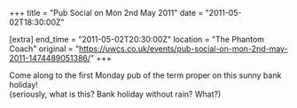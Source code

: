 +++
title = "Pub Social on Mon 2nd May 2011"
date = "2011-05-02T18:30:00Z"

[extra]
end_time = "2011-05-02T20:30:00Z"
location = "The Phantom Coach"
original = "https://uwcs.co.uk/events/pub-social-on-mon-2nd-may-2011-1474489051386/"
+++

Come along to the first Monday pub of the term proper on this sunny bank holiday\!  
(seriously, what is this? Bank holiday without rain? What?)

